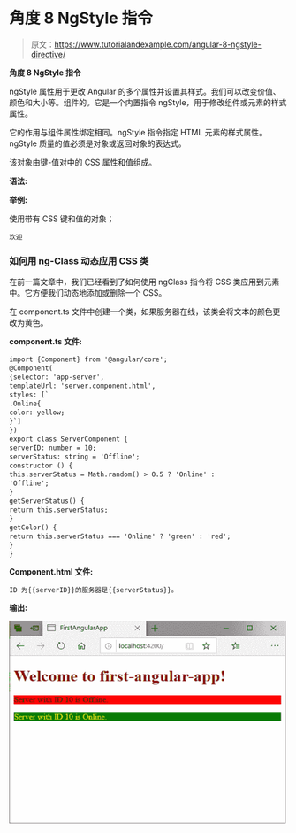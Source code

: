 # 角度 8 NgStyle 指令

> 原文：<https://www.tutorialandexample.com/angular-8-ngstyle-directive/>

**角度 8 NgStyle 指令**

ngStyle 属性用于更改 Angular 的多个属性并设置其样式。我们可以改变价值、颜色和大小等。组件的。它是一个内置指令 ngStyle，用于修改组件或元素的样式属性。

它的作用与组件属性绑定相同。ngStyle 指令指定 HTML 元素的样式属性。ngStyle 质量的值必须是对象或返回对象的表达式。

该对象由键-值对中的 CSS 属性和值组成。

**语法:**

**举例:**

使用带有 CSS 键和值的对象；

```
欢迎

```

### 如何用 ng-Class 动态应用 CSS 类

在前一篇文章中，我们已经看到了如何使用 ngClass 指令将 CSS 类应用到元素中。它方便我们动态地添加或删除一个 CSS。

在 component.ts 文件中创建一个类，如果服务器在线，该类会将文本的颜色更改为黄色。

**component.ts 文件:**

```
import {Component} from '@angular/core';
@Component(
{selector: 'app-server',
templateUrl: 'server.component.html', 
styles: [`
.Online{
color: yellow;
}`]
}) 
export class ServerComponent {
serverID: number = 10;
serverStatus: string = 'Offline';
constructor () {
this.serverStatus = Math.random() > 0.5 ? 'Online' : 
'Offline';
} 
getServerStatus() {
return this.serverStatus;
}
getColor() {
return this.serverStatus === 'Online' ? 'green' : 'red'; 
}
} 
```

**Component.html 文件:**

```
ID 为{{serverID}}的服务器是{{serverStatus}}。 
```

**输出:**

![](img/a64987f172e4047dd8cb94aecda4d195.png)
